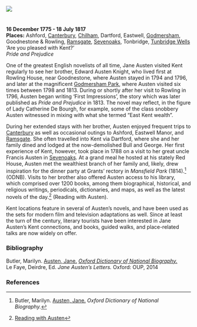 <a href="https://dev.visual-essays.app"><img src="https://dev-visual-essays.netlify.app/images/ve-button.png"/></a>
<param author="Susan Civale" banner="https://stor.artstor.org/stor/a8bc686a-046f-4df8-8946-dd34baf364cc" layout="vtl" title="Jane Austen" ve-config/>

#

**16 December 1775 - 18 July 1817**    
**Places:** Ashford, [Canterbury](/austen/austen-canterbury), [Chilham](/austen/austen-chilham), Dartford, Eastwell, [Godmersham](/austen/austen-godmersham), Goodnestone &amp; Rowling, [Ramsgate](/austen/austen-ramsgate), [Sevenoaks](/austen/austen-sevenoaks), Tonbridge, [Tunbridge Wells](/austen/austen-tunbridge-wells)   
‘Are you pleased with Kent?’   
_Pride and Prejudice_
<param ve-image-v2 manifest="https://iiif.juncture-digital.org/wc:CassandraAusten-JaneAusten%28c.1810%29_intensified.jpg/manifest.json">

One of the greatest English novelists of all time, Jane Austen visited Kent regularly to see her brother, Edward Austen Knight, who lived first at Rowling House, near Goodnestone, where Austen stayed in 1794 and 1796, and later at the magnificent [Godmersham Park](/austen/austen-godmersham), where Austen visited six times between 1798 and 1813.  During or shortly after her visit to Rowling in 1796, Austen began writing ‘First Impressions’, the story which was later published as _Pride and Prejudice_ in 1813.  The novel may reflect, in the figure of Lady Catherine De Bourgh, for example, some of the class snobbery Austen witnessed in mixing with what she termed “East Kent wealth”. 
<param attribution="Martin Crowther" label="Back view of Godmersham Park" url="https://stor.artstor.org/stor/16f50fe5-af80-4d10-a5f4-9820d3e7c63c" ve-image/>
<param center="Q17529295" primary ve-map zoom="10"/>
<param eid="Q26324024" ve-entity/>
<param aliases="Godmersham Park" eid="Q17529295" ve-entity/>

During her extended stays with her brother, Austen enjoyed frequent trips to [Canterbury](/austen/austen/-canterbury) as well as occasional outings to Ashford, Eastwell Manor, and [Ramsgate](/austen/austen-ramsgate).  She often travelled into Kent via Dartford, where she and her family dined and lodged at the now-demolished Bull and George.  Her first experience of Kent, however, took place in 1788 on a visit to her great uncle Francis Austen in [Sevenoaks](/austen/austen-sevenoaks).  At a grand meal he hosted at his stately Red House, Austen met the wealthiest branch of her family and, likely, drew inspiration for the dinner party at Grants’ rectory in _Mansfield Park_ (1814).[^ref1] (ODNB).  Visits to her brother also offered Austen access to his library, which comprised over 1200 books, among them biographical, historical, and religious writings, periodicals, dictionaries, and maps, as well as the latest novels of the day.[^ref2] (Reading with Austen).
<param ve-image-v2 manifest="https://iiif.juncture-digital.org/wc:Eastwell_Manor_Hotel%2C_Boughton_Lees_-_geograph.org.uk_-_129089.jpg/manifest.json">
<param center="Q2540442" primary ve-map zoom="10"/>
<param aliases="Ashford" eid="Q725261" ve-entity/>
<param aliases="Eastwell Manor" eid="Q2540442" ve-entity/>
<param aliases="Red House" eid="Q17545495" ve-entity/>

Kent locations feature in several of Austen’s novels, and have been used as the sets for modern film and television adaptations as well.  Since at least the turn of the century, literary tourists have been interested in Jane Austen’s Kent connections, and books, guided walks, and place-related talks are now widely on offer. 
<param ve-image-v2 manifest="https://iiif.juncture-digital.org/wc:The_Red_House%2C_Sevenoaks-geograph.org-3419824.jpg/manifest.json">

### Bibliography 
Butler, Marilyn.  [Austen, Jane.](https://doi.org/10.1093/ref:odnb/904) [_Oxford Dictionary of National Biography._](https://www.oxforddnb.com/view/10.1093/ref:odnb/9780198614128.001.0001/odnb-9780198614128-e-904)   
Le Faye, Deirdre, Ed. _Jane Austen’s Letters._ Oxford: OUP, 2014
<param attribution="Martin Crowther" label="Steps in the grounds of Godmersham Park" url="https://stor.artstor.org/stor/c86080d7-264e-47fd-b156-9033306d9c0e" ve-image/>

### References

[^ref1]: Butler, Marilyn.  [Austen, Jane.](https://doi.org/10.1093/ref:odnb/904) _Oxford Dictionary of National Biography._
[^ref2]: [Reading with Austen](https://readingwithaustenblog.com/)  
